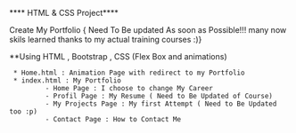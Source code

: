 **** HTML & CSS Project****

Create My Portfolio { Need To Be updated As soon as Possible!!! many now skils learned thanks to my actual training courses :)} 

**Using HTML , Bootstrap , CSS (Flex Box and animations) 

     * Home.html : Animation Page with redirect to my Portfolio
     * index.html : My Portfolio
             - Home Page : I choose to change My Career
             - Profil Page : My Resume ( Need to Be Updated of Course)
             - My Projects Page : My first Attempt ( Need to Be Updated too :p)
             - Contact Page : How to Contact Me

          
           
